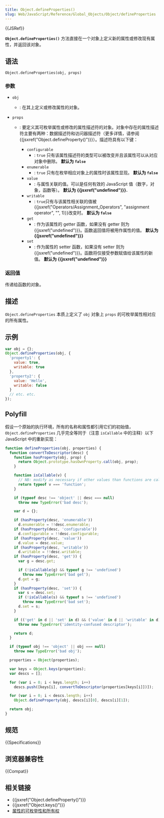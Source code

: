 ```yaml
---
title: Object.defineProperties()
slug: Web/JavaScript/Reference/Global_Objects/Object/defineProperties
---
```


{{JSRef}}

**`Object.defineProperties()`** 方法直接在一个对象上定义新的属性或修改现有属性，并返回该对象。

## 语法

```plain
Object.defineProperties(obj, props)
```

### 参数

- `obj`
  - : 在其上定义或修改属性的对象。
- `props`

  - : 要定义其可枚举属性或修改的属性描述符的对象。对象中存在的属性描述符主要有两种：数据描述符和访问器描述符（更多详情，请参阅 {{jsxref("Object.defineProperty()")}}）。描述符具有以下键：

    - `configurable`
      - : `true` 只有该属性描述符的类型可以被改变并且该属性可以从对应对象中删除。
        **默认为 `false`**
    - `enumerable`
      - : `true` 只有在枚举相应对象上的属性时该属性显现。
        **默认为 `false`**
    - `value`
      - : 与属性关联的值。可以是任何有效的 JavaScript 值（数字，对象，函数等）。
        **默认为 {{jsxref("undefined")}}.**
    - `writable`
      - : `true`只有与该属性相关联的值被{{jsxref("Operators/Assignment_Operators", "assignment operator", "", 1)}}改变时。
        **默认为 `false`**
    - `get`
      - : 作为该属性的 getter 函数，如果没有 getter 则为{{jsxref("undefined")}}。函数返回值将被用作属性的值。
        **默认为 {{jsxref("undefined")}}**
    - `set`
      - : 作为属性的 setter 函数，如果没有 setter 则为{{jsxref("undefined")}}。函数将仅接受参数赋值给该属性的新值。
        **默认为 {{jsxref("undefined")}}**

### 返回值

传递给函数的对象。

## 描述

`Object.defineProperties` 本质上定义了 `obj` 对象上 `props` 的可枚举属性相对应的所有属性。

## 示例

```js
var obj = {};
Object.defineProperties(obj, {
  'property1': {
    value: true,
    writable: true
  },
  'property2': {
    value: 'Hello',
    writable: false
  }
  // etc. etc.
});
```

## Polyfill

假设一个原始的执行环境，所有的名称和属性都引用它们的初始值，`Object.defineProperties` 几乎完全等同于（注意 `isCallable` 中的注释）以下 JavaScript 中的重新实现：

```js
function defineProperties(obj, properties) {
  function convertToDescriptor(desc) {
    function hasProperty(obj, prop) {
      return Object.prototype.hasOwnProperty.call(obj, prop);
    }

    function isCallable(v) {
      // NB: modify as necessary if other values than functions are callable.
      return typeof v === 'function';
    }

    if (typeof desc !== 'object' || desc === null)
      throw new TypeError('bad desc');

    var d = {};

    if (hasProperty(desc, 'enumerable'))
      d.enumerable = !!desc.enumerable;
    if (hasProperty(desc, 'configurable'))
      d.configurable = !!desc.configurable;
    if (hasProperty(desc, 'value'))
      d.value = desc.value;
    if (hasProperty(desc, 'writable'))
      d.writable = !!desc.writable;
    if (hasProperty(desc, 'get')) {
      var g = desc.get;

      if (!isCallable(g) && typeof g !== 'undefined')
        throw new TypeError('bad get');
      d.get = g;
    }
    if (hasProperty(desc, 'set')) {
      var s = desc.set;
      if (!isCallable(s) && typeof s !== 'undefined')
        throw new TypeError('bad set');
      d.set = s;
    }

    if (('get' in d || 'set' in d) && ('value' in d || 'writable' in d))
      throw new TypeError('identity-confused descriptor');

    return d;
  }

  if (typeof obj !== 'object' || obj === null)
    throw new TypeError('bad obj');

  properties = Object(properties);

  var keys = Object.keys(properties);
  var descs = [];

  for (var i = 0; i < keys.length; i++)
    descs.push([keys[i], convertToDescriptor(properties[keys[i]])]);

  for (var i = 0; i < descs.length; i++)
    Object.defineProperty(obj, descs[i][0], descs[i][1]);

  return obj;
}
```

## 规范

{{Specifications}}

## 浏览器兼容性

{{Compat}}

## 相关链接

- {{jsxref("Object.defineProperty()")}}
- {{jsxref("Object.keys()")}}
- [属性的可枚举性和所有权](/zh-CN/docs/Web/JavaScript/Enumerability_and_ownership_of_properties)
